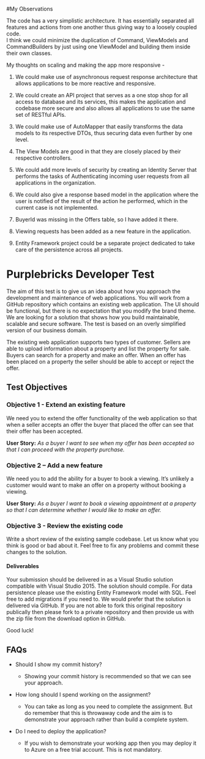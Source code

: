 #My Observations

The code has a very simplistic architecture. It has essentially separated all features and actions from one another thus giving way to a loosely coupled code.  
I think we could minimize the duplication of Command, ViewModels and CommandBuilders by just using one ViewModel and building them inside their own classes.

My thoughts on scaling and making the app more responsive - 
1. We could make use of asynchronous request response architecture that allows applications to be more reactive and responsive. 
2. We could create an API project that serves as a one stop shop for all access to database and its services, this makes the application and codebase more secure and also allows all applications to use the same set of RESTful APIs.
3. We could make use of AutoMapper that easily transforms the data models to its respective DTOs, thus securing data even further by one level.
4. The View Models are good in that they are closely placed by their respective controllers.
5. We could add more levels of security by creating an Identity Server that performs the tasks of Authenticating incoming user requests from all applications in the organization.
6. We could also give a response based model in the application where the user is notified of the result of the action he performed, which in the current case is not implemented.

7. BuyerId was missing in the Offers table, so I have added it there.
8. Viewing requests has been added as a new feature in the application.
9. Entity Framework project could be a separate project dedicated to take care of the persistence across all projects.


# Purplebricks Developer Test

The aim of this test is to give us an idea about how you approach the development and maintenance of web applications. You will work from a GitHub repository which contains an existing web application. The UI should be functional, but there is no expectation that you modify the brand theme. We are looking for a solution that shows how you build maintainable, scalable and secure software. The test is based on an overly simplified version of our business domain.

The existing web application supports two types of customer. Sellers are able to upload information about a property and list the property for sale. Buyers can search for a property and make an offer. When an offer has been placed on a property the seller should be able to accept or reject the offer.

## Test Objectives

### Objective 1 - Extend an existing feature

We need you to extend the offer functionality of the web application so that when a seller accepts an offer the buyer that placed the offer can see that their offer has been accepted.

**User Story:** *As a buyer I want to see when my offer has been accepted so that I can proceed with the property purchase.*

### Objective 2 – Add a new feature

We need you to add the ability for a buyer to book a viewing. It’s unlikely a customer would want to make an offer on a property without booking a viewing.

**User Story:** *As a buyer I want to book a viewing appointment at a property so that I can determine whether I would like to make an offer.*

### Objective 3 - Review the existing code

Write a short review of the existing sample codebase. Let us know what you think is good or bad about it. Feel free to fix any problems and commit these changes to the solution.

#### Deliverables

Your submission should be delivered in as a Visual Studio solution compatible with Visual Studio 2015. The solution should compile. For data persistence please use the existing Entity Framework model with SQL. Feel free to add migrations if you need to. 
We would prefer that the solution is delivered via GitHub. If you are not able to fork this original repository publically then please fork to a private repository and then provide us with the zip file from the download option in GitHub.

Good luck!

## FAQs

* Should I show my commit history?
    * Showing your commit history is recommended so that we can see your approach.

* How long should I spend working on the assignment?
    * You can take as long as you need to complete the assignment. But do remember that this is throwaway code and the aim is to demonstrate your approach rather than build a complete system.

* Do I need to deploy the application?
    * If you wish to demonstrate your working app then you may deploy it to Azure on a free trial account. This is not mandatory.
